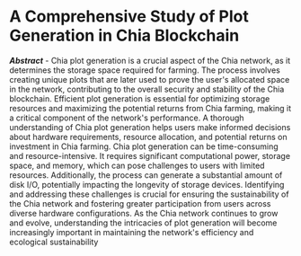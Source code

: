 # A Comprehensive Study of Plot Generation in Chia Blockchain

**_Abstract_** - Chia plot generation is a crucial aspect of the Chia network, as it determines the storage
space required for farming. The process involves creating unique plots that are later used to
prove the user's allocated space in the network, contributing to the overall security and
stability of the Chia blockchain. Efficient plot generation is essential for optimizing storage
resources and maximizing the potential returns from Chia farming, making it a critical
component of the network's performance. A thorough understanding of Chia plot generation
helps users make informed decisions about hardware requirements, resource allocation, and
potential returns on investment in Chia farming. Chia plot generation can be time-consuming 
and resource-intensive. It requires significant computational power, storage space, and memory, 
which can pose challenges to users with limited resources. Additionally, the process can 
generate a substantial amount of disk I/O, potentially impacting the longevity of storage devices.
Identifying and addressing these challenges is crucial for ensuring the sustainability of the Chia 
network and fostering greater participation from users across diverse hardware configurations. 
As the Chia network continues to grow and evolve, understanding the intricacies of plot generation
will become increasingly important in maintaining the network's efficiency and ecological sustainability
